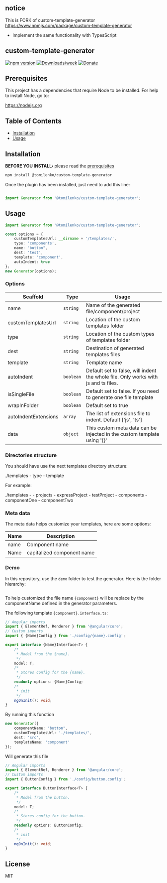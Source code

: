 ## notice

This is FORK of custom-template-generator https://www.npmjs.com/package/custom-template-generator

* Implement the same functionality with TypesScript

## custom-template-generator
[![npm version](https://badge.fury.io/js/%40tomilenko%2Fcustom-template-generator.svg)](https://badge.fury.io/js/%40tomilenko%2Fcustom-template-generator)
[![Downloads/week](https://img.shields.io/npm/dw/@tomilenko/custom-template-generator)](https://npmjs.org/package/@tomilenko/custom-template-generator)
[![Donate](https://img.shields.io/badge/Donate-PayPal-green.svg)](https://www.paypal.com/cgi-bin/webscr?cmd=_s-xclick&hosted_button_id=LW54FD3RBE2PJ)

## Prerequisites

This project has a dependencies that require Node to be installed. For help to install Node, go to:

https://nodejs.org

## Table of Contents

* [Installation](#installation)
* [Usage](#usage)

## Installation

**BEFORE YOU INSTALL:** please read the [prerequisites](#prerequisites)
```bash
npm install @tomilenko/custom-template-generator
```

Once the plugin has been installed, just need to add this line:

```ts

import Generator from '@tomilenko/custom-template-generator';
```

## Usage


```ts
import Generator from '@tomilenko/custom-template-generator';

const options = {
    customTemplatesUrl: __dirname + '/templates/',
    type: 'components',
    name: "button",
    dest: 'test',
    template: 'component',
    autoIndent: true
};
new Generator(options);
```

### Options

Scaffold               | Type      | Usage
---                    |---        | ---
name          | `string`  | Name of the generated file/component/project
customTemplatesUrl     | `string`  | Location of the custom templates folder
type     | `string`  | Location of the custom types of templates folder
dest                   | `string`  | Destination of generated templates files
template           | `string`  | Template name
autoIndent             | `boolean`  | Default set to false, will indent the whole file. Only works with js and ts files.
isSingleFile             | `boolean`  | Default set to false. If you need to generate one file template
wrapInFolder             | `boolean`  | Default set to true
autoIndentExtensions   | `array`    | The list of extensions file to indent. Default ['js', 'ts']
data                    | `object` | This custom meta data can be injected in the custom template using '{}'
### Directories structure
You should have use the next templates directory structure:

./templates -
    type -
        template

For example:

./templates -
    - projects
        - expressProject
        - testProject
    - components
        - componentOne
        - componentTwo



### Meta data

The meta data helps customize your templates, here are some options:


Name               | Description
---                |---
name               | Component name
Name               | capitalized component name

### Demo

In this repository, use the `demo` folder to test the generator. Here is the folder hierarchy:

<p align="center">
  <img src="https://github.com/m2omou/custom-template-generator/raw/master/demo/demo.png" alt="" />
</p>

To help customized the file name `{component}` will be replace by the componentName defined in the generator parameters. 

The following template `{component}.interface.ts`:

```ts
// Angular imports
import { ElementRef, Renderer } from '@angular/core';
// Custom imports
import { {Name}Config } from './config/{name}.config';

export interface {Name}Interface<T> {
    /*
     * Model from the {name}.
     */
    model: T;
    /*
     * Stores config for the {name}.
     */
    readonly options: {Name}Config;
    /*
     * init
     */
    ngOnInit(): void;
}

```

By running this function

```ts
new Generator({
    componentName: "button",
    customTemplatesUrl: './templates/',
    dest: 'src',
    templateName: 'component'
});
```

Will generate this file

```ts
// Angular imports
import { ElementRef, Renderer } from '@angular/core';
// Custom imports
import { ButtonConfig } from './config/button.config';

export interface ButtonInterface<T> {
    /*
     * Model from the button.
     */
    model: T;
    /*
     * Stores config for the button.
     */
    readonly options: ButtonConfig;
    /*
     * init
     */
    ngOnInit(): void;
}

```

## License

MIT
